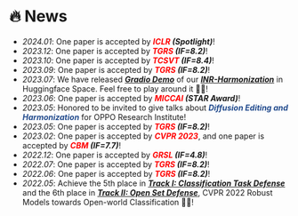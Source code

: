 # 🔥 News
- *2024.01*: One paper is accepted by ***<font color="red">ICLR</font> (Spotlight)***!
- *2023.12*: One paper is accepted by ***<font color="red">TGRS</font> (IF=8.2)***!
- *2023.10*: One paper is accepted by ***<font color="red">TCSVT</font> (IF=8.4)***!
- *2023.09*: One paper is accepted by ***<font color="red">TGRS</font> (IF=8.2)***!
- *2023.07*: We have released ***[Gradio Demo](https://huggingface.co/spaces/WindVChen/INR-Harmon)*** of our ***[INR-Harmonization](https://github.com/WindVChen/INR-Harmonization)*** in Huggingface Space. Feel free to play around it 🎉🎉!
- *2023.06*: One paper is accepted by ***<font color="red">MICCAI</font> (STAR Award)***!
- *2023.05*: Honored to be invited to give talks about ***<font color="#224b8d">Diffusion Editing and Harmonization</font>*** for OPPO Research Institute!
- *2023.05*: One paper is accepted by ***<font color="red">TGRS</font> (IF=8.2)***!
- *2023.02*: One paper is accepted by ***<font color="red">CVPR 2023</font>***, and one paper is accepted by ***<font color="red">CBM</font> (IF=7.7)***!
- *2022.12*: One paper is accepted by ***<font color="red">GRSL</font> (IF=4.8)***!
- *2022.07*: One paper is accepted by ***<font color="red">TGRS</font> (IF=8.2)***!
- *2022.06*: One paper is accepted by ***<font color="red">TGRS</font> (IF=8.2)***!
- *2022.05*: Achieve the 5th place in ***[Track I: Classification Task Defense](https://artofrobust.github.io/)*** and the 6th place in ***[Track II: Open Set Defense](https://artofrobust.github.io/)***, CVPR 2022 Robust Models towards Open-world Classification 🎉🎉!